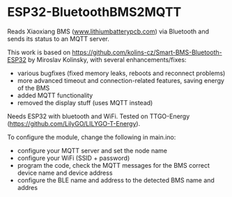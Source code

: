 # ESP32-BluetoothBMS2MQTT

Reads Xiaoxiang BMS (www.lithiumbatterypcb.com) via Bluetooth and sends its status to an MQTT server.

This work is based on https://github.com/kolins-cz/Smart-BMS-Bluetooth-ESP32 by Miroslav Kolinsky, with several enhancements/fixes:
* various bugfixes (fixed memory leaks, reboots and reconnect problems)
* more advanced timeout and connection-related features, saving energy of the BMS
* added MQTT functionality
* removed the display stuff (uses MQTT instead)

Needs ESP32 with bluetooth and WiFi.
Tested on TTGO-Energy (https://github.com/LilyGO/LILYGO-T-Energy).

To configure the module, change the following in main.ino:
- configure your MQTT server and set the node name
- configure your WiFi (SSID + password)
- program the code, check the MQTT messages for the BMS correct device name and device address
- configure the BLE name and address to the detected BMS name and addres
